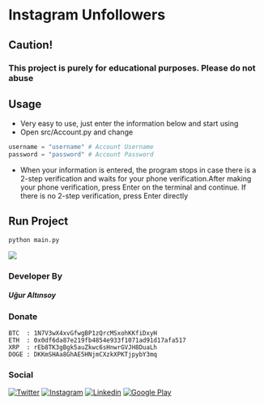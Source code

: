 # Instagram Unfollowers

## Caution!
### **This project is purely for educational purposes. Please do not abuse**

## Usage
- Very easy to use, just enter the information below and start using
- Open src/Account.py and change
```python
username = "username" # Account Username
password = "password" # Account Password
```
- When your information is entered, the program stops in case there is a 2-step verification and waits for your phone verification.After making your phone verification, press Enter on the terminal and continue. If there is no 2-step verification, press Enter directly

## Run Project
```python
python main.py
```

[![](http://img.youtube.com/vi/l_-h-Z8y9SY/0.jpg)](http://www.youtube.com/watch?v=l_-h-Z8y9SY "")

### Developer By
##### Uğur Altınsoy

### Donate
```
BTC  : 1N7V3wX4xvGfwgBP1zQrcMSxohKKfiDxyH
ETH  : 0x0df6da87e219fb4854e933f1071ad91d17afa517
XRP  : rEb8TK3gBgk5auZkwc6sHnwrGVJH8DuaLh
DOGE : DKKmSHAa8GhAE5HNjmCXzkXPKTjpybY3mq
```

### Social
[![Twitter](https://img.shields.io/badge/twitter-%231DA1F2.svg?&style=for-the-badge&logo=twitter&logoColor=white)](https://twitter.com/uguraltnsy)
[![Instagram](https://img.shields.io/badge/instagram-%23E4405F.svg?&style=for-the-badge&logo=instagram&logoColor=white)](https://www.instagram.com/ugur.altnsy)
[![Linkedin](https://img.shields.io/badge/linkedin-%230077B5.svg?&style=for-the-badge&logo=linkedin&logoColor=white)](https://www.linkedin.com/in/uğur-altınsoy/)
[![Google Play](https://img.shields.io/badge/Google%20Play-414141?logo=google-play&logoColor=white&style=for-the-badge)](https://play.google.com/store/apps/developer?id=DeepLab&hl=tr)